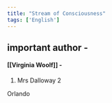 ```yaml
---
title: "Stream of Consciousness"
tags: ['English']
---
```



## important author - 
#### [[Virginia Woolf]] - 
1. Mrs Dalloway
2


Orlando					